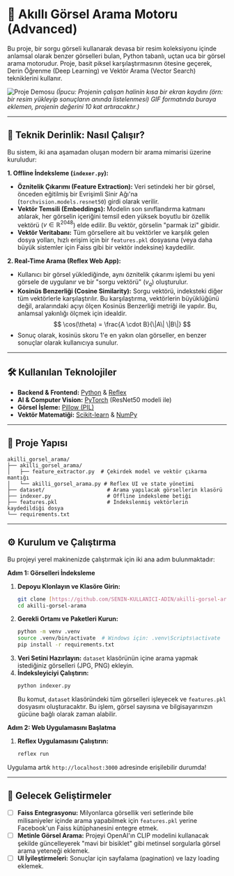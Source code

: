 # 🚀 Akıllı Görsel Arama Motoru (Advanced)

Bu proje, bir sorgu görseli kullanarak devasa bir resim koleksiyonu içinde anlamsal olarak benzer görselleri bulan, Python tabanlı, uçtan uca bir görsel arama motorudur. Proje, basit piksel karşılaştırmasının ötesine geçerek, Derin Öğrenme (Deep Learning) ve Vektör Arama (Vector Search) tekniklerini kullanır.

![Proje Demosu](https://user-images.githubusercontent.com/../.../demo.gif)
*(İpucu: Projenin çalışan halinin kısa bir ekran kaydını (örn: bir resim yükleyip sonuçların anında listelenmesi) GIF formatında buraya eklemen, projenin değerini 10 kat artıracaktır.)*

---

## 🔬 Teknik Derinlik: Nasıl Çalışır?

Bu sistem, iki ana aşamadan oluşan modern bir arama mimarisi üzerine kuruludur:

**1. Offline İndeksleme (`indexer.py`):**
   - **Öznitelik Çıkarımı (Feature Extraction):** Veri setindeki her bir görsel, önceden eğitilmiş bir Evrişimli Sinir Ağı'na (`torchvision.models.resnet50`) girdi olarak verilir.
   - **Vektör Temsili (Embeddings):** Modelin son sınıflandırma katmanı atılarak, her görselin içeriğini temsil eden yüksek boyutlu bir özellik vektörü ($v \in \mathbb{R}^{2048}$) elde edilir. Bu vektör, görselin "parmak izi" gibidir.
   - **Vektör Veritabanı:** Tüm görsellere ait bu vektörler ve karşılık gelen dosya yolları, hızlı erişim için bir `features.pkl` dosyasına (veya daha büyük sistemler için Faiss gibi bir vektör indeksine) kaydedilir.

**2. Real-Time Arama (Reflex Web App):**
   - Kullanıcı bir görsel yüklediğinde, aynı öznitelik çıkarımı işlemi bu yeni görsele de uygulanır ve bir "sorgu vektörü" ($v_q$) oluşturulur.
   - **Kosinüs Benzerliği (Cosine Similarity):** Sorgu vektörü, indeksteki diğer tüm vektörlerle karşılaştırılır. Bu karşılaştırma, vektörlerin büyüklüğünü değil, aralarındaki açıyı ölçen Kosinüs Benzerliği metriği ile yapılır. Bu, anlamsal yakınlığı ölçmek için idealdir.
     $$ \cos(\theta) = \frac{A \cdot B}{\|A\| \|B\|} $$
   - Sonuç olarak, kosinüs skoru 1'e en yakın olan görseller, en benzer sonuçlar olarak kullanıcıya sunulur.

---

## 🛠️ Kullanılan Teknolojiler

- **Backend & Frontend:** [Python](https.python.org) & [Reflex](https://reflex.dev/)
- **AI & Computer Vision:** [PyTorch](https://pytorch.org/) (ResNet50 modeli ile)
- **Görsel İşleme:** [Pillow (PIL)](https://python-pillow.org/)
- **Vektör Matematiği:** [Scikit-learn](https://scikit-learn.org/) & [NumPy](https://numpy.org/)

---

## 📂 Proje Yapısı

```
akilli_gorsel_arama/
├── akilli_gorsel_arama/
│   ├── feature_extractor.py  # Çekirdek model ve vektör çıkarma mantığı
│   └── akilli_gorsel_arama.py # Reflex UI ve state yönetimi
├── dataset/                    # Arama yapılacak görsellerin klasörü
├── indexer.py                  # Offline indeksleme betiği
├── features.pkl                # İndekslenmiş vektörlerin kaydedildiği dosya
└── requirements.txt
```

---

## ⚙️ Kurulum ve Çalıştırma

Bu projeyi yerel makinenizde çalıştırmak için iki ana adım bulunmaktadır:

**Adım 1: Görselleri İndeksleme**

1.  **Depoyu Klonlayın ve Klasöre Girin:**
    ```bash
    git clone [https://github.com/SENIN-KULLANICI-ADIN/akilli-gorsel-arama.git](https://github.com/SENIN-KULLANICI-ADIN/akilli-gorsel-arama.git)
    cd akilli-gorsel-arama
    ```
2.  **Gerekli Ortamı ve Paketleri Kurun:**
    ```bash
    python -m venv .venv
    source .venv/bin/activate  # Windows için: .venv\Scripts\activate
    pip install -r requirements.txt
    ```
3.  **Veri Setini Hazırlayın:** `dataset` klasörünün içine arama yapmak istediğiniz görselleri (JPG, PNG) ekleyin.
4.  **İndeksleyiciyi Çalıştırın:**
    ```bash
    python indexer.py
    ```
    Bu komut, `dataset` klasöründeki tüm görselleri işleyecek ve `features.pkl` dosyasını oluşturacaktır. Bu işlem, görsel sayısına ve bilgisayarınızın gücüne bağlı olarak zaman alabilir.

**Adım 2: Web Uygulamasını Başlatma**

1.  **Reflex Uygulamasını Çalıştırın:**
    ```bash
    reflex run
    ```
Uygulama artık `http://localhost:3000` adresinde erişilebilir durumda!

---

## 🚀 Gelecek Geliştirmeler

- [ ] **Faiss Entegrasyonu:** Milyonlarca görsellik veri setlerinde bile milisaniyeler içinde arama yapabilmek için `features.pkl` yerine Facebook'un Faiss kütüphanesini entegre etmek.
- [ ] **Metinle Görsel Arama:** Projeyi OpenAI'ın CLIP modelini kullanacak şekilde güncelleyerek "mavi bir bisiklet" gibi metinsel sorgularla görsel arama yeteneği eklemek.
- [ ] **UI İyileştirmeleri:** Sonuçlar için sayfalama (pagination) ve lazy loading eklemek.
